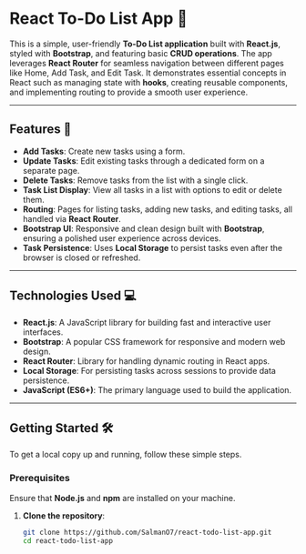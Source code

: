 # React To-Do List App 📝

This is a simple, user-friendly **To-Do List application** built with **React.js**, styled with **Bootstrap**, and featuring basic **CRUD operations**. The app leverages **React Router** for seamless navigation between different pages like Home, Add Task, and Edit Task. It demonstrates essential concepts in React such as managing state with **hooks**, creating reusable components, and implementing routing to provide a smooth user experience.

---

## Features 🚀

- **Add Tasks**: Create new tasks using a form.
- **Update Tasks**: Edit existing tasks through a dedicated form on a separate page.
- **Delete Tasks**: Remove tasks from the list with a single click.
- **Task List Display**: View all tasks in a list with options to edit or delete them.
- **Routing**: Pages for listing tasks, adding new tasks, and editing tasks, all handled via **React Router**.
- **Bootstrap UI**: Responsive and clean design built with **Bootstrap**, ensuring a polished user experience across devices.
- **Task Persistence**: Uses **Local Storage** to persist tasks even after the browser is closed or refreshed.

---

## Technologies Used 💻

- **React.js**: A JavaScript library for building fast and interactive user interfaces.
- **Bootstrap**: A popular CSS framework for responsive and modern web design.
- **React Router**: Library for handling dynamic routing in React apps.
- **Local Storage**: For persisting tasks across sessions to provide data persistence.
- **JavaScript (ES6+)**: The primary language used to build the application.

---

## Getting Started 🛠️

To get a local copy up and running, follow these simple steps.

### Prerequisites
Ensure that **Node.js** and **npm** are installed on your machine.

1. **Clone the repository**:
   ```bash
   git clone https://github.com/SalmanO7/react-todo-list-app.git
   cd react-todo-list-app
